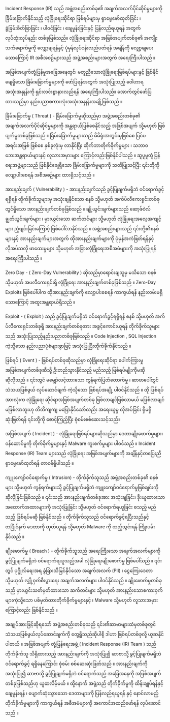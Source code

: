 Incident Response (IR) သည် အဖွဲ့အစည်းတစ်ခု၏ အချက်အလက်ပိုင်ဆိုင်မှုများကို ခြိမ်းခြောက်နိုင်သည့် လုံခြုံရေးဆိုင်ရာ ဖြစ်ရပ်များမှ ရှာဖွေဖော်ထုတ်ခြင်း ၊ ခွဲခြမ်းစိတ်ဖြာခြင်း ၊ ပါဝင်ခြင်း ၊ ချေမှုန်းခြင်းနှင့် ပြန်လည်ရယူရန် အတွက်လုပ်ထုံးလုပ်နည်း တစ်ခုဖြစ်သည်။ လုံခြုံရေးဆိုင်ရာ အဖြစ်အပျက်တစ်ခု၏ အကျိုးသက်ရောက်မှုကို လျှော့ချရန်နှင့် ပုံမှန်လုပ်ငန်းလည်ပတ်ရန် အချိန်ကို လျှော့ချပေးသောကြောင့် IR အစီအစဉ်များသည် အဖွဲ့အစည်းများအတွက် အရေးကြီးပါသည် ။

အဖြစ်အပျက်တုံ့ပြန်မှုအခြေအနေတွင်၊ မတူညီသောလုံခြုံရေးဖြစ်ရပ်များနှင့် ဖြစ်နိုင်ချေရှိသော ခြိမ်းခြောက်မှုများကို ဖော်ပြရန်အတွက် အသုံးပြုသည့် ဝေါဟာရအသုံးအနှုန်းကို ရှင်းလင်းစွာနားလည်ရန် အရေးကြီးပါသည်။ အောက်တွင်ဖော်ပြထားသည်မှာ နည်းပညာစကားလုံးအသုံးအနှုန်းအချို့ဖြစ်သည် ။

ခြိမ်းခြောက်မှု ( Threat ) - ခြိမ်းခြောက်မှုဆိုသည်မှာ အဖွဲ့အစည်းတစ်ခု၏ အချက်အလက်ပိုင်ဆိုင်မှုများကို အန္တရာယ်ဖြစ်စေနိုင်သည့် အဖြစ်အပျက် သို့မဟုတ် ဖြစ်ပျက်မှုတစ်ခုဖြစ်သည် ။ ခြိမ်းခြောက်မှုများသည် မိမိရုံးအတွင်းမှဖြစ်စေ  ပြင်ပအရင်းအမြစ် ဖြစ်‌စေ နှစ်ခုလုံးမှ လာနိုင်ပြီး ဆိုက်ဘာတိုက်ခိုက်မှုများ ၊ သဘာဝဘေးအန္တရာယ်များနှင့် လူသားအမှားများ ကြောင့်လည်းဖြစ်နိုင်ပါသည် ။ ဆူပူမှုတုံ့ပြန်ရေးအဖွဲ့များသည် ဖြစ်နိုင်ချေရှိသော ခြိမ်းခြောက်မှုများကို သတိပြုသင့်ပြီး ၎င်းတို့ကို လျော့ပါးစေရန် အစီအစဉ်များ ထားရှိသင့်သည် ။

အားနည်းချက် ( Vulnerability ) - အားနည်းချက်သည် ခွင့်ပြုချက်မရှိဘဲ ဝင်ရောက်ခွင့်ရရှိရန် တိုက်ခိုက်သူများမှ အသုံးချနိုင်သော စနစ် သို့မဟုတ် အက်ပ်လီကေးရှင်းတစ်ခုတွင်ရှိသော အားနည်းချက်တစ်ခုဖြစ်သည် ။ ချို့ယွင်းချက်များသည် ဆော့ဖ်ဝဲလ် ချွတ်ယွင်းချက်များ ၊ မှားယွင်းသော ဆက်တင်များ သို့မဟုတ် လုံခြုံရေးအလေ့အကျင့်များ ညံ့ဖျင်းခြင်းကြောင့် ဖြစ်ပေါ်လာနိုင်သည် ။ အဖွဲ့အစည်းများသည် ၎င်းတို့၏စနစ်များနှင့် အားနည်းချက်များအတွက် ထိုအားနည်းချက်များကို ပုံမှန်အကဲဖြတ်ရန်နှင့် လိုအပ်သလို ဖာထေးမှုများ သို့မဟုတ် အခြားလုံခြုံရေးအစီအမံများကို အသုံးပြုရန် အရေးကြီးပါသည် ။

Zero Day - ( Zero-Day Vulnerability ) ဆိုသည်မှာရောင်းချသူမှ မသိသော စနစ် သို့မဟုတ် အပလီကေးရှင်းရှိ လုံခြုံရေး အားနည်းချက်တစ်ခုဖြစ်သည် ။ Zero-Day Exploits ဖြစ်ပေါ်ပါက ထိုအားနည်းချက်ကို လျော့ပါးစေရန် ကာကွယ်ရန် နည်းလမ်းမရှိသောကြောင့် အထူးအန္တရာယ်ရှိသည် ။ 

Exploit - ( Exploit ) သည် ခွင့်ပြုချက်မရှိဘဲ ဝင်ရောက်ခွင့်ရရှိရန် စနစ် သို့မဟုတ် အက်ပ်လီကေးရှင်းတစ်ခုရှိ အားနည်းချက်တစ်ခုအား အခွင့်ကောင်းယူရန် တိုက်ခိုက်သူများသည် အသုံးပြုသည့်နည်းပညာတစ်ခုဖြစ်သည် ။ Code Injection , SQL Injection ကဲ့သို့သော နည်းပညာပုံစံများစွာဖြင့် အသုံးပြုပြီးတိုက်ခိုက်နိုင်သည် ။ 

ဖြစ်ရပ် ( Event ) - ဖြစ်ရပ်တစ်ခုဆိုသည်မှာ လုံခြုံရေးဆိုင်ရာ ပေါက်ကြားမှု အဖြစ်အပျက်တစ်ခုဆီသို့ ဦးတည်သွားနိုင်သည့် မည်သည့် ဖြစ်ရပ်မျိုးကိုမဆို ဆိုလိုသည် ။ ၎င်းတွင် မမျှော်လင့်ထားသော ကွန်ရက်ပြတ်တောက်မှု ၊ ဆာဗာပေါ်တွင် သံသယဖြစ်ဖွယ် လုပ်ဆောင်ချက် ကဲ့သိုသော ဖြစ်ရပ်အချို့ ပါဝင်နိုင်သည် ။ ထို ဖြစ်ရပ်အားလုံးက လုံခြုံရေး ဆိုင်ရာအဖြစ်အပျက်တစ်ခု ဖြစ်လာချင်ဖြစ်လာမယ် မဖြစ်လာချင်မဖြစ်လာဘူးဟု တိတိကျကျ မပြောနိုင်သော်လည်း အရေးယူမှု လိုအပ်ခြင်း ရှိမရှိ ဆုံးဖြတ်ရန် ၎င်းတို့ကို စောင့်ကြည့်ပြီး စုံစမ်းစစ်ဆေးသင့်သည်။

အဖြစ်အပျက် ( Incident ) - လုံခြုံရေးဖြစ်ရပ်များဆိုသည်မှာ ဒေတာချိုးဖောက်မှုများ၊ ဝန်ဆောင်မှုကို တိုက်ခိုက်မှုများနှင့် Malware ကူးစက်မှုများ ပါဝင်သည် ။ Incident Response (IR) Team များသည် လုံခြုံရေး အဖြစ်အပျက်များကို အချိန်နှင့်တပြေးညီ ရှာဖွေဖော်ထုတ်ရန် တာဝန်ရှိပါသည် ။

ကျူးကျော်ဝင်ရောက်မှု ( Intrusion) - တိုက်ခိုက်သူသည် အဖွဲ့အစည်းတစ်ခု၏ စနစ်များ သို့မဟုတ် ကွန်ရက်များသို့ ခွင့်ပြုချက်မရှိဘဲ ကျူးကျော်ဝင်ရောက်မှုဖြစ်ချင်းကို ဆိုလိုခြင်းဖြစ်သည် ။ ၎င်းသည် အားနည်းချက်တစ်ခုအား အသုံးချခြင်း၊ ခိုးယူထားသော အထောက်အထားများကို အသုံးပြုခြင်း သို့မဟုတ် ဝင်ရောက်ရယူခြင်း စသည့် မည်သည့် ဖြစ်ရပ်မဆို ဖြစ်နိုင်သည် ။ တိုက်ခိုက်သူသည် ဝင်ရောက်ခွင့်ရပြီးသည်နှင့်တပြိုင်နက် ဒေတာကို ထုတ်ယူရန် သို့မဟုတ် Malware ကို ထည့်သွင်းရန် ကြိုးပမ်းနိုင်သည် ။

ချိုးဖောက်မှု ( Breach ) - တိုက်ခိုက်သူသည် အရေးကြီးသော အချက်အလက်များကို ခွင့်ပြုချက်မရှိဘဲ ဝင်ရောက်ရယူသည့်အခါ လုံခြုံရေးချိုးဖောက်မှု ဖြစ်ပေါ်သည် ။ ၎င်းတွင် ပုဂ္ဂိုလ်ရေးအရ ခွဲခြားသိမြင်နိုင်သော အချက်အလက် (PII) ၊ ငွေကြေးဒေတာ သို့မဟုတ် လျှို့ဝှက်စီးပွားရေး အချက်အလက်များ ပါဝင်နိုင်သည် ။ ချိုးဖောက်မှုတစ်ခုသည် မှားယွင်းသတ်မှတ်ထားသော ဆက်တင်များ သို့မဟုတ် အားနည်းသောစကားဝှက်များကဲ့သို့သော ပစ်မှတ်ထားတိုက်ခိုက်မှုများနှင့် ၊ Malware သို့မဟုတ် လူသားအမှားကြောင့်လည်း ဖြစ်နိုင်သည် ။


အချုပ်အားဖြင့်ဆို‌ရ‌သော် အဖွဲ့အစည်းတစ်ခုသည် ၎င်း၏ဆာဗာများထဲမှတစ်ခုတွင် သံသယဖြစ်ဖွယ်လုပ်ဆောင်ချက်ကို တွေ့ရှိသည်ဆိုပါစို့ ဒါဟာ ဖြစ်ရပ်တစ်ခုလို့ ယူဆနိုင်ပါတယ် ။ အဖြစ်အပျက် တုံ့ပြန်ရေးအဖွဲ့ ( Incident Response (IR) Team ) သည် တိုက်ခိုက်သူ သိရှိထားသည့် အားနည်းချက်ကို အသုံးပြု၍ ဆာဗာသို့ ခွင့်ပြုချက်မရှိဘဲ ဝင်ရောက်ခွင့် ရရှိနေကြောင်း စုံစမ်း စစ်ဆေးဆုံးဖြတ်သည် ။ အားနည်းချက်ကို အသုံးပြု၍ ဆာဗာသို့ ခွင့်ပြုချက်မရှိဘဲ ဝင်ရောက်သည့် အခြေအနေကို အဖြစ်အပျက်တစ်ခုဖြစ်သည်ဟု ယူဆလိမ့်မယ် ။ ထို့နောက် အဖွဲ့သည် တိုက်ခိုက်မှုကို ထိန်းချုပ်ရန်နှင့် ချေမှုန်းရန် ၊ ပျောက်ဆုံးသွားသော ဒေတာများကို ပြန်လည်ရယူရန် နှင့် နောင်လာမည့်တိုက်ခိုက်မှုများကို ကာကွယ်ရန် အစီအမံများကို အကောင်အထည်ဖော်ရန် လုပ်ဆောင်သည် ။